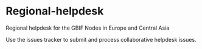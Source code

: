 # Regional-helpdesk
Regional helpdesk for the GBIF Nodes in Europe and Central Asia

Use the issues tracker to submit and process collaborative helpdesk issues.
